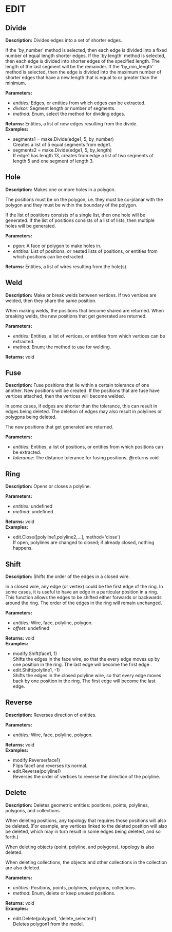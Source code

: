 # EDIT  
  
## Divide  
  
  
**Description:** Divides edges into a set of shorter edges.


If the 'by_number' method is selected, then each edge is divided into a fixed number of equal length shorter edges.
If the 'by length' method is selected, then each edge is divided into shorter edges of the specified length.
The length of the last segment will be the remainder.
If the 'by_min_length' method is selected,
then the edge is divided into the maximum number of shorter edges
that have a new length that is equal to or greater than the minimum.

  
  
**Parameters:**  
  * *entities:* Edges, or entities from which edges can be extracted.  
  * *divisor:* Segment length or number of segments.  
  * *method:* Enum, select the method for dividing edges.  
  
**Returns:** Entities, a list of new edges resulting from the divide.  
**Examples:**  
  * segments1 = make.Divide(edge1, 5, by_number)  
    Creates a list of 5 equal segments from edge1.  
  * segments2 = make.Divide(edge1, 5, by_length)  
    If edge1 has length 13, creates from edge a list of two segments of length 5 and one segment of length 3.
  
  
  
## Hole  
  
  
**Description:** Makes one or more holes in a polygon.


The positions must be on the polygon, i.e. they must be co-planar with the polygon and
they must be within the boundary of the polygon.


If the list of positions consists of a single list, then one hole will be generated.
If the list of positions consists of a list of lists, then multiple holes will be generated.

  
  
**Parameters:**  
  * *pgon:* A face or polygon to make holes in.  
  * *entities:* List of positions, or nested lists of positions, or entities from which positions can be extracted.  
  
**Returns:** Entities, a list of wires resulting from the hole(s).  
  
  
## Weld  
  
  
**Description:** Make or break welds between vertices.
If two vertices are welded, then they share the same position.


When making welds, the positions that become shared are returned.
When breaking welds, the new positions that get generated are returned.

  
  
**Parameters:**  
  * *entities:* Entities, a list of vertices, or entities from which vertices can be extracted.  
  * *method:* Enum; the method to use for welding.  
  
**Returns:** void  
  
  
## Fuse  
  
  
**Description:** Fuse positions that lie within a certain tolerance of one another.
New positions will be created.
If the positions that are fuse have vertices attached, then the vertices will become welded.


In some cases, if edges are shorter than the tolerance, this can result in edges being deleted.
The deletion of edges may also result in polylines or polygpns being deleted.


The new positions that get generated are returned.

  
  
**Parameters:**  
  * *entities:* Entities, a list of positions, or entities from which positions can be extracted.  
  * *tolerance:* The distance tolerance for fusing positions.
 @returns void
  
  
  
## Ring  
  
  
**Description:** Opens or closes a polyline.

  
  
**Parameters:**  
  * *entities:* undefined  
  * *method:* undefined  
  
**Returns:** void  
**Examples:**  
  * edit.Close([polyline1,polyline2,...], method='close')  
    If open, polylines are changed to closed; if already closed, nothing happens.
  
  
  
## Shift  
  
  
**Description:** Shifts the order of the edges in a closed wire.


In a closed wire, any edge (or vertex) could be the first edge of the ring.
In some cases, it is useful to have an edge in a particular position in a ring.
This function allows the edges to be shifted either forwards or backwards around the ring.
The order of the edges in the ring will remain unchanged.  
  
**Parameters:**  
  * *entities:* Wire, face, polyline, polygon.  
  * *offset:* undefined  
  
**Returns:** void  
**Examples:**  
  * modify.Shift(face1, 1)  
    Shifts the edges in the face wire, so that the every edge moves up by one position
in the ring. The last edge will become the first edge .  
  * edit.Shift(polyline1, -1)  
    Shifts the edges in the closed polyline wire, so that every edge moves back by one position
in the ring. The first edge will become the last edge.
  
  
  
## Reverse  
  
  
**Description:** Reverses direction of entities.  
  
**Parameters:**  
  * *entities:* Wire, face, polyline, polygon.  
  
**Returns:** void  
**Examples:**  
  * modify.Reverse(face1)  
    Flips face1 and reverses its normal.  
  * edit.Reverse(polyline1)  
    Reverses the order of vertices to reverse the direction of the polyline.
  
  
  
## Delete  
  
  
**Description:** Deletes geometric entities: positions, points, polylines, polygons, and collections.


When deleting positions, any topology that requires those positions will also be deleted.
(For example, any vertices linked to the deleted position will also be deleted,
which may in turn result in some edges being deleted, and so forth.)


When deleting objects (point, polyline, and polygons), topology is also deleted.


When deleting collections, the objects and other collections in the collection are also deleted.

  
  
**Parameters:**  
  * *entities:* Positions, points, polylines, polygons, collections.  
  * *method:* Enum, delete or keep unused positions.  
  
**Returns:** void  
**Examples:**  
  * edit.Delete(polygon1, 'delete_selected')  
    Deletes polygon1 from the model.
  
  
  
